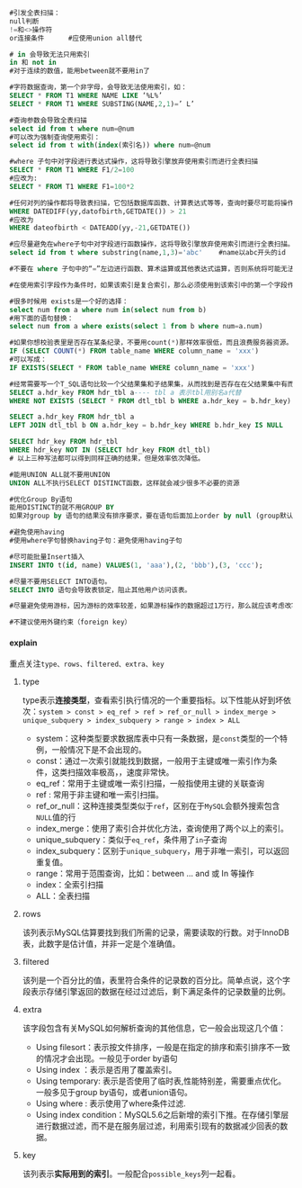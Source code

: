 

```sql
#引发全表扫描：
null判断
!=和<>操作符
or连接条件		#应使用union all替代

# in 会导致无法只用索引
in 和 not in  
#对于连续的数值，能用between就不要用in了

#字符数据查询，第一个非字母，会导致无法使用索引，如：
SELECT * FROM T1 WHERE NAME LIKE ‘%L%’
SELECT * FROM T1 WHERE SUBSTING(NAME,2,1)=’ L’

#查询参数会导致全表扫描
select id from t where num=@num
#可以改为强制查询使用索引：
select id from t with(index(索引名)) where num=@num

#where 子句中对字段进行表达式操作，这将导致引擎放弃使用索引而进行全表扫描
SELECT * FROM T1 WHERE F1/2=100
#应改为:
SELECT * FROM T1 WHERE F1=100*2

#任何对列的操作都将导致表扫描，它包括数据库函数、计算表达式等等，查询时要尽可能将操作移至等号右边。
WHERE DATEDIFF(yy,datofbirth,GETDATE()) > 21
#应改为
WHERE dateofbirth < DATEADD(yy,-21,GETDATE())

#应尽量避免在where子句中对字段进行函数操作，这将导致引擎放弃使用索引而进行全表扫描。如：
select id from t where substring(name,1,3)='abc'	#name以abc开头的id

#不要在 where 子句中的“=”左边进行函数、算术运算或其他表达式运算，否则系统将可能无法正确使用索引。

#在使用索引字段作为条件时，如果该索引是复合索引，那么必须使用到该索引中的第一个字段作为条件时才能保证系统使用该索引，否则该索引将不会被使用，并且应尽可能的让字段顺序与索引顺序相一致。

#很多时候用 exists是一个好的选择：
select num from a where num in(select num from b)
#用下面的语句替换：
select num from a where exists(select 1 from b where num=a.num)

#如果你想校验表里是否存在某条纪录，不要用count(*)那样效率很低，而且浪费服务器资源。可以用EXISTS代替。如：
IF (SELECT COUNT(*) FROM table_name WHERE column_name = 'xxx')
#可以写成：
IF EXISTS(SELECT * FROM table_name WHERE column_name = 'xxx')

#经常需要写一个T_SQL语句比较一个父结果集和子结果集，从而找到是否存在在父结果集中有而在子结果集中没有的记录，如：
SELECT a.hdr_key FROM hdr_tbl a---- tbl a 表示tbl用别名a代替
WHERE NOT EXISTS (SELECT * FROM dtl_tbl b WHERE a.hdr_key = b.hdr_key)

SELECT a.hdr_key FROM hdr_tbl a
LEFT JOIN dtl_tbl b ON a.hdr_key = b.hdr_key WHERE b.hdr_key IS NULL

SELECT hdr_key FROM hdr_tbl
WHERE hdr_key NOT IN (SELECT hdr_key FROM dtl_tbl)
# 以上三种写法都可以得到同样正确的结果，但是效率依次降低。

#能用UNION ALL就不要用UNION
UNION ALL不执行SELECT DISTINCT函数，这样就会减少很多不必要的资源

#优化Group By语句
能用DISTINCT的就不用GROUP BY
如果对group by 语句的结果没有排序要求，要在语句后面加上order by null (group默认会排序)

#避免使用having
#使用where字句替换having子句：避免使用having子句

#尽可能批量Insert插入
INSERT INTO t(id, name) VALUES(1, 'aaa'),(2, 'bbb'),(3, 'ccc');

#尽量不要用SELECT INTO语句。
SELECT INTO 语句会导致表锁定，阻止其他用户访问该表。

#尽量避免使用游标，因为游标的效率较差，如果游标操作的数据超过1万行，那么就应该考虑改写。

#不建议使用外键约束（foreign key）
```

#### explain

重点关注`type、rows、filtered、extra、key`

1. type

   type表示**连接类型**，查看索引执行情况的一个重要指标。以下性能从好到坏依次：`system > const > eq_ref > ref > ref_or_null > index_merge > unique_subquery > index_subquery > range > index > ALL`

   - system：这种类型要求数据库表中只有一条数据，是`const`类型的一个特例，一般情况下是不会出现的。
   - const：通过一次索引就能找到数据，一般用于主键或唯一索引作为条件，这类扫描效率极高，，速度非常快。
   - eq_ref：常用于主键或唯一索引扫描，一般指使用主键的关联查询
   - ref : 常用于非主键和唯一索引扫描。
   - ref_or_null：这种连接类型类似于`ref`，区别在于`MySQL`会额外搜索包含`NULL`值的行
   - index_merge：使用了索引合并优化方法，查询使用了两个以上的索引。
   - unique_subquery：类似于`eq_ref`，条件用了`in`子查询
   - index_subquery：区别于`unique_subquery`，用于非唯一索引，可以返回重复值。
   - range：常用于范围查询，比如：between ... and 或 In 等操作
   - index：全索引扫描
   - ALL：全表扫描

2. rows

   该列表示MySQL估算要找到我们所需的记录，需要读取的行数。对于InnoDB表，此数字是估计值，并非一定是个准确值。

3. filtered

   该列是一个百分比的值，表里符合条件的记录数的百分比。简单点说，这个字段表示存储引擎返回的数据在经过过滤后，剩下满足条件的记录数量的比例。

4. extra

   该字段包含有关MySQL如何解析查询的其他信息，它一般会出现这几个值：

   - Using filesort：表示按文件排序，一般是在指定的排序和索引排序不一致的情况才会出现。一般见于order by语句
   - Using index ：表示是否用了覆盖索引。
   - Using temporary: 表示是否使用了临时表,性能特别差，需要重点优化。一般多见于group by语句，或者union语句。
   - Using where : 表示使用了where条件过滤.
   - Using index condition：MySQL5.6之后新增的索引下推。在存储引擎层进行数据过滤，而不是在服务层过滤，利用索引现有的数据减少回表的数据。

5. key

   该列表示**实际用到的索引**。一般配合`possible_keys`列一起看。